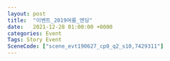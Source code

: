 ```yaml
---
layout: post
title:  "이벤트_2019여름_엔딩"
date:   2021-12-28 01:00:00 +0000
categories: Event
Tags: Story Event
SceneCode: ["scene_evt190627_cp0_q2_s10,7429311"]
---
```

